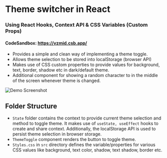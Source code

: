 # Theme switcher in React

### Using React Hooks, Context API & CSS Variables (Custom Props)

#### CodeSandbox: https://vzmid.csb.app/

- Provides a simple and clean way of implementing a theme toggle.
- Allows theme selection to be stored into localStorage (browser API)
- Makes use of CSS custom properties to provide values for background, text, border, shadow etc in dark/default theme.
- Additional component for showing a random character to in the middle of the screen whenever theme is changed.

![Demo Screenshot](https://user-images.githubusercontent.com/11829883/117410409-ff828680-af2f-11eb-9e0f-8f1c15407a73.gif)


## Folder Structure
- `State` folder contains the context to provide current theme selection and method to toggle theme. It makes use of `useState, useEffect` hooks to create and share context. Additionally, the localStorage API is used to persist theme selection in browser storage.
- `ThemeToggle` component renders the button to toggle theme.
- `Styles.css` in `src` directory defines the variable/properties for various CSS values like background, text color, shadow, text shadow, border etc.

